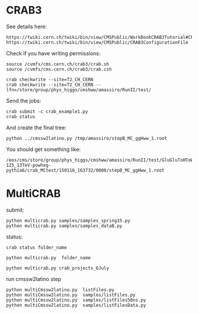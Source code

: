 CRAB3
====

See details here:

    https://twiki.cern.ch/twiki/bin/view/CMSPublic/WorkBookCRAB3Tutorial#CRAB_configuration_parameters
    https://twiki.cern.ch/twiki/bin/view/CMSPublic/CRAB3ConfigurationFile

Check if you have writing permissions:

    source /cvmfs/cms.cern.ch/crab3/crab.sh
    source /cvmfs/cms.cern.ch/crab3/crab.csh
    
    crab checkwrite --site=T2_CH_CERN
    crab checkwrite --site=T2_CH_CERN --lfn=/store/group/phys_higgs/cmshww/amassiro/RunII/test/

Send the jobs:

    crab submit -c crab_example1.py
    crab status
    
And create the final tree:

    python ../cmssw2latino.py /tmp/amassiro/stepB_MC_ggHww_1.root

You should get something like:

    /eos/cms/store/group/phys_higgs/cmshww/amassiro/RunII/test/GluGluToHToWWTo2LAndTau2Nu_M-125_13TeV-powheg-pythia6/crab_MCtest/150116_163732/0000/stepB_MC_ggHww_1.root


MultiCRAB
====


submit:

    python multicrab.py samples/samples_spring15.py
    python multicrab.py samples/samples_dataB.py

    

status:
    
    crab status folder_name

    python multicrab.py  folder_name

    python multicrab.py crab_projects_6July
    
    
run cmssw2latino step
    
    python multiCmssw2latino.py  listFiles.py
    python multiCmssw2latino.py  samples/listFiles.py    
    python multiCmssw2latino.py  samples/listFiles50ns.py
    python multiCmssw2latino.py  samples/listFilesData.py

    
    